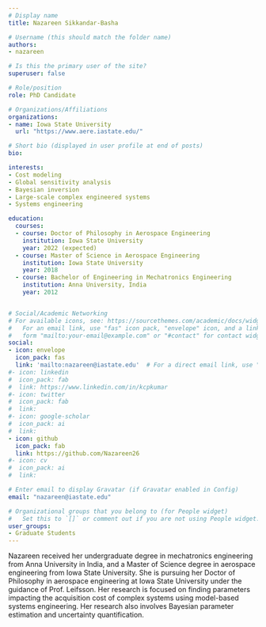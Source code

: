 ```yaml
---
# Display name
title: Nazareen Sikkandar-Basha

# Username (this should match the folder name)
authors:
- nazareen

# Is this the primary user of the site?
superuser: false

# Role/position
role: PhD Candidate

# Organizations/Affiliations
organizations:
- name: Iowa State University
  url: "https://www.aere.iastate.edu/"

# Short bio (displayed in user profile at end of posts)
bio:

interests:
- Cost modeling
- Global sensitivity analysis
- Bayesian inversion
- Large-scale complex engineered systems
- Systems engineering

education:
  courses:
  - course: Doctor of Philosophy in Aerospace Engineering
    institution: Iowa State University
    year: 2022 (expected)
  - course: Master of Science in Aerospace Engineering
    institution: Iowa State University
    year: 2018
  - course: Bachelor of Engineering in Mechatronics Engineering
    institution: Anna University, India
    year: 2012


# Social/Academic Networking
# For available icons, see: https://sourcethemes.com/academic/docs/widgets/#icons
#   For an email link, use "fas" icon pack, "envelope" icon, and a link in the
#   form "mailto:your-email@example.com" or "#contact" for contact widget.
social:
- icon: envelope
  icon_pack: fas
  link: 'mailto:nazareen@iastate.edu'  # For a direct email link, use "mailto:test@example.org".
#- icon: linkedin
#  icon_pack: fab
#  link: https://www.linkedin.com/in/kcpkumar
#- icon: twitter
#  icon_pack: fab
#  link:
#- icon: google-scholar
#  icon_pack: ai
#  link:
- icon: github
  icon_pack: fab
  link: https://github.com/Nazareen26
#- icon: cv
#  icon_pack: ai
#  link:

# Enter email to display Gravatar (if Gravatar enabled in Config)
email: "nazareen@iastate.edu"

# Organizational groups that you belong to (for People widget)
#   Set this to `[]` or comment out if you are not using People widget.  
user_groups:
- Graduate Students
---
```

Nazareen received her undergraduate degree in mechatronics engineering from Anna University in India, and a Master of Science degree in aerospace engineering from Iowa State University. She is pursuing her Doctor of Philosophy in aerospace engineering at Iowa State University under the guidance of Prof. Leifsson. Her research is focused on finding parameters impacting the acquisition cost of complex systems using model-based systems engineering. Her research also involves Bayesian parameter estimation and uncertainty quantification.
